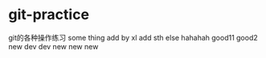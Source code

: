 # git-practice
git的各种操作练习
some thing add by xl 
add sth else
hahahah
good11
good2
new dev
dev new new new 
